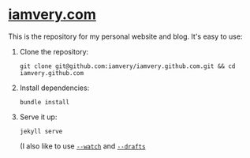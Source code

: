 # [iamvery.com](http://iamvery.com)

This is the repository for my personal website and blog. It's easy to use:

1. Clone the repository:

   ```
   git clone git@github.com:iamvery/iamvery.github.com.git && cd iamvery.github.com
   ```

2. Install dependencies:

   ```
   bundle install
   ```

3. Serve it up:

   ```
   jekyll serve
   ```

   (I also like to use [`--watch`](http://jekyllrb.com/docs/usage) and [`--drafts`](http://jekyllrb.com/docs/drafts)
